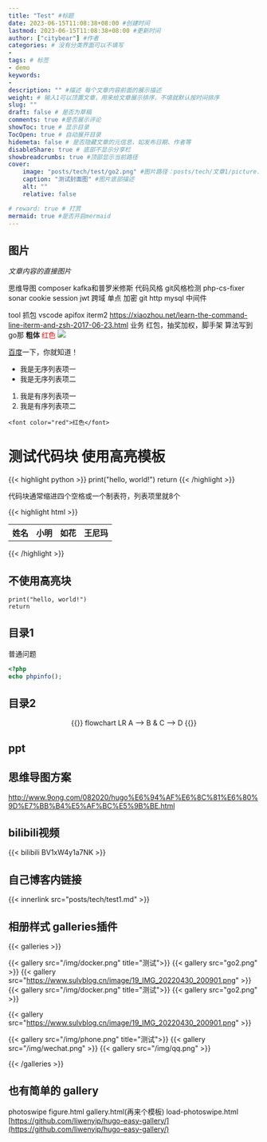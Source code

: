 ```yaml
---
title: "Test" #标题
date: 2023-06-15T11:08:38+08:00 #创建时间
lastmod: 2023-06-15T11:08:38+08:00 #更新时间
author: ["citybear"] #作者
categories: # 没有分类界面可以不填写
- 
tags: # 标签
- demo
keywords: 
- 
description: "" #描述 每个文章内容前面的展示描述
weight: # 输入1可以顶置文章，用来给文章展示排序，不填就默认按时间排序
slug: ""
draft: false # 是否为草稿
comments: true #是否展示评论
showToc: true # 显示目录
TocOpen: true # 自动展开目录
hidemeta: false # 是否隐藏文章的元信息，如发布日期、作者等
disableShare: true # 底部不显示分享栏
showbreadcrumbs: true #顶部显示当前路径
cover:
    image: "posts/tech/test/go2.png" #图片路径：posts/tech/文章1/picture.png
    caption: "测试封面图" #图片底部描述
    alt: ""
    relative: false

# reward: true # 打赏
mermaid: true #是否开启mermaid
---
```

## 图片
*文章内容的直接图片*

思维导图
composer  kafka和普罗米修斯
代码风格 git风格检测 php-cs-fixer sonar
cookie session jwt 跨域 单点
加密
git
http
mysql
中间件

tool 抓包 vscode apifox iterm2  https://xiaozhou.net/learn-the-command-line-iterm-and-zsh-2017-06-23.html
业务 红包，抽奖加权，脚手架
算法写到go那
**粗体**
<font color="red">红色</font>
![](go2.png)

[百度](http://wwww.baidu.com)一下，你就知道！

+ 我是无序列表项一
+ 我是无序列表项二

1. 我是有序列表项一
2. 我是有序列表项二

`<font color="red">红色</font>`

# 测试代码块 使用高亮模板
{{< highlight python >}}
print("hello, world!")
return
{{< /highlight >}}

代码块通常缩进四个空格或一个制表符，列表项里就8个

{{< highlight html >}}
<table>
<tr>
    <th rowspan="2">姓名</th>
    <th>小明</th>
    <th>如花</th>
    <th>王尼玛</th>
</tr>
</table>
{{< /highlight >}}


## 不使用高亮块

    print("hello, world!")
    return

## 目录1
普通问题

``` php
<?php
echo phpinfo();
```

## 目录2

<div align="center">

{{<mermaid>}}
    flowchart LR
        A --> B & C --> D
{{</mermaid>}}   

</div>

## ppt

## 思维导图方案

http://www.9ong.com/082020/hugo%E6%94%AF%E6%8C%81%E6%80%9D%E7%BB%B4%E5%AF%BC%E5%9B%BE.html

## bilibili视频
{{< bilibili BV1xW4y1a7NK >}} 

## 自己博客内链接
{{< innerlink src="posts/tech/test1.md" >}}  

## 相册样式 galleries插件

{{< galleries >}}
<!-- 这里的相对目录 指的是相对于当前文件html public下的结构 不能显示gif-->
{{< gallery src="/img/docker.png" title="测试">}}
{{< gallery src="go2.png" >}}
{{< gallery src="https://www.sulvblog.cn/image/19_IMG_20220430_200901.png" >}}
{{< gallery src="/img/docker.png" title="测试">}}
{{< gallery src="go2.png" >}}
<!-- 这个html模板 目前最多展示6张，然后多余的会在最后一张轮播 第6张第一图 后面跟着数量+3  -->
{{< gallery src="https://www.sulvblog.cn/image/19_IMG_20220430_200901.png" >}}

{{< gallery src="/img/phone.png" title="测试">}}
{{< gallery src="/img/wechat.png" >}}
{{< gallery src="/img/qq.png" >}}

{{< /galleries >}}

## 也有简单的 gallery

photoswipe
figure.html gallery.html(再来个模板)
load-photoswipe.html
[https://github.com/liwenyip/hugo-easy-gallery/](https://github.com/liwenyip/hugo-easy-gallery/)